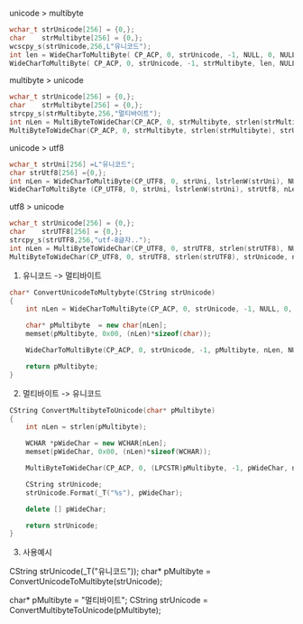 unicode > multibyte
```cpp
wchar_t strUnicode[256] = {0,};
char    strMultibyte[256] = {0,};
wcscpy_s(strUnicode,256,L"유니코드");
int len = WideCharToMultiByte( CP_ACP, 0, strUnicode, -1, NULL, 0, NULL, NULL );    
WideCharToMultiByte( CP_ACP, 0, strUnicode, -1, strMultibyte, len, NULL, NULL );
```

multibyte > unicode
``` cpp
wchar_t strUnicode[256] = {0,};
char    strMultibyte[256] = {0,};
strcpy_s(strMultibyte,256,"멀티바이트");
int nLen = MultiByteToWideChar(CP_ACP, 0, strMultibyte, strlen(strMultibyte), NULL, NULL);
MultiByteToWideChar(CP_ACP, 0, strMultibyte, strlen(strMultibyte), strUnicode, nLen);
```

unicode > utf8
``` cpp
wchar_t strUni[256] =L"유니코드";
char strUtf8[256] ={0,};
int nLen = WideCharToMultiByte(CP_UTF8, 0, strUni, lstrlenW(strUni), NULL, 0, NULL, NULL);
WideCharToMultiByte (CP_UTF8, 0, strUni, lstrlenW(strUni), strUtf8, nLen, NULL, NULL);
```

utf8 > unicode
``` cpp
wchar_t strUnicode[256] = {0,};
char    strUTF8[256] = {0,};
strcpy_s(strUTF8,256,"utf-8글자..");
int nLen = MultiByteToWideChar(CP_UTF8, 0, strUTF8, strlen(strUTF8), NULL, NULL);
MultiByteToWideChar(CP_UTF8, 0, strUTF8, strlen(strUTF8), strUnicode, nLen);
```



1) 유니코드 -> 멀티바이트
``` cpp
char* ConvertUnicodeToMultybyte(CString strUnicode)
{
    int nLen = WideCharToMultiByte(CP_ACP, 0, strUnicode, -1, NULL, 0, NULL, NULL);

    char* pMultibyte  = new char[nLen];
    memset(pMultibyte, 0x00, (nLen)*sizeof(char));

    WideCharToMultiByte(CP_ACP, 0, strUnicode, -1, pMultibyte, nLen, NULL, NULL);

    return pMultibyte;
}
```

2) 멀티바이트 -> 유니코드
``` cpp
CString ConvertMultibyteToUnicode(char* pMultibyte)
{
    int nLen = strlen(pMultibyte);

    WCHAR *pWideChar = new WCHAR[nLen];
    memset(pWideChar, 0x00, (nLen)*sizeof(WCHAR));

    MultiByteToWideChar(CP_ACP, 0, (LPCSTR)pMultibyte, -1, pWideChar, nLen);

    CString strUnicode;
    strUnicode.Format(_T("%s"), pWideChar);

    delete [] pWideChar;

    return strUnicode;
}
```

3) 사용예시

CString strUnicode(_T("유니코드"));
char* pMultibyte = ConvertUnicodeToMultibyte(strUnicode);

char* pMultibyte = "멀티바이트";
CString strUnicode = ConvertMultibyteToUnicode(pMultibyte);
